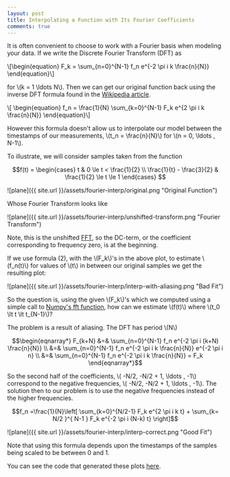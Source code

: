 ```yaml
---
layout: post
title: Interpolating a Function with Its Fourier Coefficients
comments: true
---
```

It is often convenient to choose to work with a Fourier basis when modeling your data. If we write the Discrete Fourier Transform (DFT) as 

\\[\begin{equation} 
F_k = \sum_{n=0}^{N-1} f_n e^{-2 \pi i k \frac{n}{N}} 
\end{equation}\\]

for \\(k = 1 \ldots N\\). Then we can get our original function back using the inverse DFT formula found in the [Wikipedia article](http://en.wikipedia.org/wiki/Discrete_Fourier_transform). 

\\[ \begin{equation}
f_n = \frac{1}{N} \sum_{k=0}^{N-1} F_k e^{2 \pi i k \frac{n}{N}}
\end{equation}\\]

However this formula doesn't allow us to interpolate our model between the timestamps of our measurements, \\(t_n = \frac{n}{N}\\) for \\(n = 0, \ldots , N-1\\).

To illustrate, we will consider samples taken from the function

$$f(t) = \begin{cases} t & 0 \le t < \frac{1}{2} \\ \frac{1}{t} - \frac{3}{2} & \frac{1}{2} \le t \le 1 \end{cases} $$

![plane]({{ site.url }}/assets/fourier-interp/original.png "Original Function")

Whose Fourier Transform looks like

![plane]({{ site.url }}/assets/fourier-interp/unshifted-transform.png "Fourier Transform")

Note, this is the unshifted [FFT](http://docs.scipy.org/doc/numpy/reference/generated/numpy.fft.fft.html#numpy.fft.fft), so the DC-term, or the coefficient corresponding to frequency zero, is at the beginning.

If we use formula (2), with the \\(F_k\\)'s in the above plot, to estimate \\(f_n(t)\\) for values of \\(t\\) in between our original samples we get the resulting plot:

![plane]({{ site.url }}/assets/fourier-interp/interp-with-aliasing.png "Bad Fit")

So the question is, using the given \\(F_k\\)'s which we computed using a simple call to [Numpy's fft function](http://docs.scipy.org/doc/numpy/reference/routines.fft.html), 
how can we estimate \\(f(t)\\) where \\(t_0 \lt t \lt t_{N-1}\\)?

The problem is a result of aliasing. The DFT has period \\(N\\)

$$\begin{eqnarray*}
F_{k+N} &=& \sum_{n=0}^{N-1} f_n e^{-2 \pi i (k+N) \frac{n}{N}} \\
&=& \sum_{n=0}^{N-1} f_n e^{-2 \pi i k \frac{n}{N}} e^{-2 \pi i n} \\
&=&  \sum_{n=0}^{N-1} f_n e^{-2 \pi i k \frac{n}{N}} = F_k \end{eqnarray*}$$

So the second half of the coefficients, \\( -N/2, -N/2 + 1, \ldots , -1\\) correspond to the negative frequencies, \\( -N/2, -N/2 + 1, \ldots , -1\\). The solution then to our problem is to use the negative frequencies instead of the higher frequencies.

$$f_n =\frac{1}{N}\left[ \sum_{k=0}^{N/2-1} F_k e^{2 \pi i k t} + \sum_{k= N/2 }^{ N-1 } F_k e^{-2 \pi i (N-k) t} \right]$$ 

![plane]({{ site.url }}/assets/fourier-interp/interp-correct.png "Good Fit")

Note that using this formula depends upon the timestamps of the samples being scaled to be between 0 and 1.

You can see the code that generated these plots [here](https://github.com/dantaylor688/dantaylor688.github.io/blob/master/scripts/int_fourier.py).
